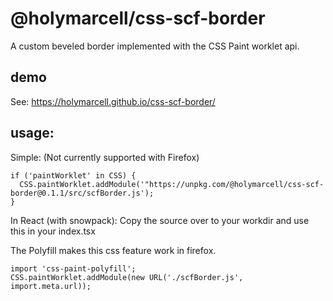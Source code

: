 # @holymarcell/css-scf-border

A custom beveled border implemented with the CSS Paint worklet api.

## demo

See: https://holymarcell.github.io/css-scf-border/

## usage:

Simple: (Not currently supported with Firefox)

```
if ('paintWorklet' in CSS) {
  CSS.paintWorklet.addModule('"https://unpkg.com/@holymarcell/css-scf-border@0.1.1/src/scfBorder.js');
}
```

In React (with snowpack): Copy the source over to your workdir and use this in your index.tsx

The Polyfill makes this css feature work in firefox.
```
import 'css-paint-polyfill';
CSS.paintWorklet.addModule(new URL('./scfBorder.js', import.meta.url));

```
